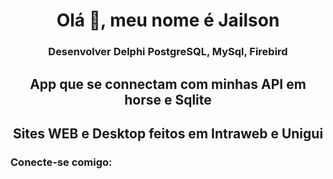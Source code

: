 <h1 align="center">Olá 👋, meu nome é Jailson</h1>
<h3 align="center">Desenvolver Delphi PostgreSQL, MySql, Firebird</h3>
<h2 align="center">App que se connectam com minhas API em horse e Sqlite</h2>
<h2 align="center">Sites WEB e Desktop feitos em Intraweb e Unigui</h2>

<h3 align="left">Conecte-se comigo:</h3>


